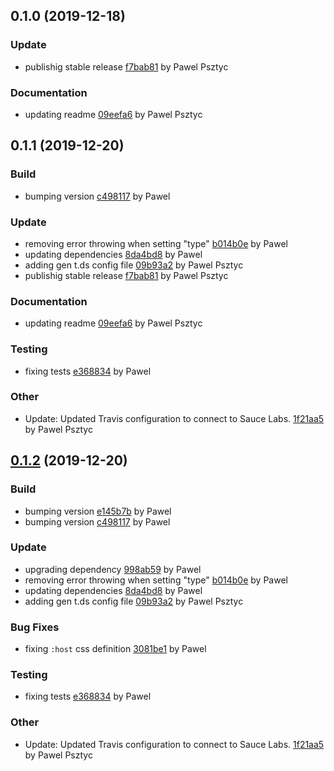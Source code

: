 <a name="0.1.0"></a>
## 0.1.0 (2019-12-18)

### Update

* publishig stable release [f7bab81](https://github.com/advanced-rest-client/cc-authorization-method/commit/f7bab81f5d16f06ffa6afba069abf246766f6544) by Pawel Psztyc


### Documentation

* updating readme [09eefa6](https://github.com/advanced-rest-client/cc-authorization-method/commit/09eefa6e7260d971966bf2daaf96ba71ab6e3066) by Pawel Psztyc


<a name="0.1.1"></a>
## 0.1.1 (2019-12-20)

### Build

* bumping version [c498117](https://github.com/advanced-rest-client/cc-authorization-method/commit/c4981179cac2d0551e04d695512d30d71faf0f0c) by Pawel


### Update

* removing error throwing when setting "type" [b014b0e](https://github.com/advanced-rest-client/cc-authorization-method/commit/b014b0e050060ca611562507dd34a0335cc7e354) by Pawel
* updating dependencies [8da4bd8](https://github.com/advanced-rest-client/cc-authorization-method/commit/8da4bd86e01f19606cc9d550de4eae16e25296cf) by Pawel
* adding gen t.ds config file [09b93a2](https://github.com/advanced-rest-client/cc-authorization-method/commit/09b93a29d998a872df8a9c09ca4a71de2de8c029) by Pawel Psztyc
* publishig stable release [f7bab81](https://github.com/advanced-rest-client/cc-authorization-method/commit/f7bab81f5d16f06ffa6afba069abf246766f6544) by Pawel Psztyc


### Documentation

* updating readme [09eefa6](https://github.com/advanced-rest-client/cc-authorization-method/commit/09eefa6e7260d971966bf2daaf96ba71ab6e3066) by Pawel Psztyc


### Testing

* fixing tests [e368834](https://github.com/advanced-rest-client/cc-authorization-method/commit/e368834626a9b41b3563ca0af0f0fed4454f52bd) by Pawel


### Other

* Update: Updated Travis configuration to connect to Sauce Labs.
 [1f21aa5](https://github.com/advanced-rest-client/cc-authorization-method/commit/1f21aa5e1d7d81aebf5aa7ab53637ffea6e56954) by Pawel Psztyc


<a name="0.1.2"></a>
## [0.1.2](https://github.com/advanced-rest-client/cc-authorization-method/compare/0.1.0...0.1.2) (2019-12-20)

### Build

* bumping version [e145b7b](https://github.com/advanced-rest-client/cc-authorization-method/commit/e145b7bf1a99b6279567e5db82ae7f67be1859ee) by Pawel
* bumping version [c498117](https://github.com/advanced-rest-client/cc-authorization-method/commit/c4981179cac2d0551e04d695512d30d71faf0f0c) by Pawel


### Update

* upgrading dependency [998ab59](https://github.com/advanced-rest-client/cc-authorization-method/commit/998ab59e17f7abb0609a678c3f3c01774c75c256) by Pawel
* removing error throwing when setting "type" [b014b0e](https://github.com/advanced-rest-client/cc-authorization-method/commit/b014b0e050060ca611562507dd34a0335cc7e354) by Pawel
* updating dependencies [8da4bd8](https://github.com/advanced-rest-client/cc-authorization-method/commit/8da4bd86e01f19606cc9d550de4eae16e25296cf) by Pawel
* adding gen t.ds config file [09b93a2](https://github.com/advanced-rest-client/cc-authorization-method/commit/09b93a29d998a872df8a9c09ca4a71de2de8c029) by Pawel Psztyc


### Bug Fixes

* fixing `:host` css definition [3081be1](https://github.com/advanced-rest-client/cc-authorization-method/commit/3081be1bd154aec1a4717f3d40e0c0d1233af57e) by Pawel


### Testing

* fixing tests [e368834](https://github.com/advanced-rest-client/cc-authorization-method/commit/e368834626a9b41b3563ca0af0f0fed4454f52bd) by Pawel


### Other

* Update: Updated Travis configuration to connect to Sauce Labs.
 [1f21aa5](https://github.com/advanced-rest-client/cc-authorization-method/commit/1f21aa5e1d7d81aebf5aa7ab53637ffea6e56954) by Pawel Psztyc



